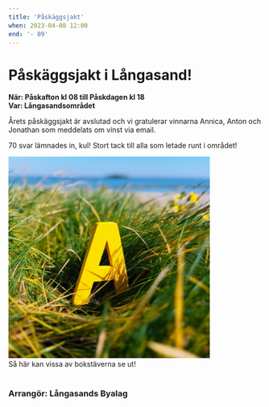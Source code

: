 ```yaml
---
title: 'Påskäggsjakt'
when: 2023-04-08 12:00
end: '- 09'
---
```

# Påskäggsjakt i Långasand!

<strong>När: Påskafton kl 08 till Påskdagen kl 18</strong><br>
<strong>Var: Långasandsområdet</strong>

Årets påskäggsjakt är avslutad och vi gratulerar vinnarna Annica, Anton och Jonathan som meddelats om vinst via email. 

70 svar lämnades in, kul! Stort tack till alla som letade runt i området! 

<div class="full-width center">
    <img width="400" src="/assets/images/a_yellow_colored_plastic_letter_A_hidden_in_the_grass.png"/>
</div>
<div class="center">
    <span>Så här kan vissa av bokstäverna se ut!</span>
</div>

<br>

### Arrangör: Långasands Byalag
